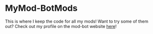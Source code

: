 # MyMod-BotMods

This is where I keep the code for all my mods! Want to try some of them out? Check out my profile on the mod-bot website [here](https://modbot.org/userPage.html?userID=cf5c1f6a-6dcd-430b-8716-a3dc40f6f3f2)!
